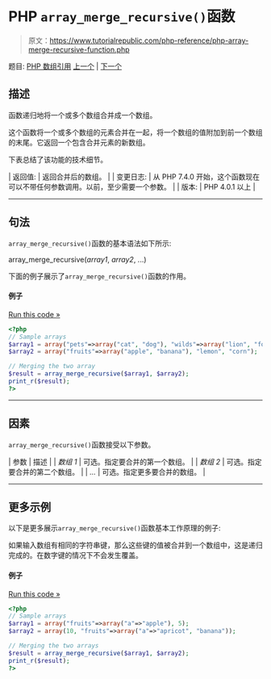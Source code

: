 # PHP `array_merge_recursive()`函数

> 原文：<https://www.tutorialrepublic.com/php-reference/php-array-merge-recursive-function.php>

题目: [PHP 数组引用](php-array-functions.php) [上一个](php-array-merge-function.php) | [下一个](php-array-multisort-function.php)

## 描述

函数递归地将一个或多个数组合并成一个数组。

这个函数将一个或多个数组的元素合并在一起，将一个数组的值附加到前一个数组的末尾。它返回一个包含合并元素的新数组。

下表总结了该功能的技术细节。

| 返回值: | 返回合并后的数组。 |
| 变更日志: | 从 PHP 7.4.0 开始，这个函数现在可以不带任何参数调用。以前，至少需要一个参数。 |
| 版本: | PHP 4.0.1 以上 |

* * *

## 句法

`array_merge_recursive()`函数的基本语法如下所示:

array_merge_recursive(*array1*, *array2*, ...)

下面的例子展示了`array_merge_recursive()`函数的作用。

#### 例子

[Run this code »](../codelab.php?topic=php&file=merge-two-arrays-into-one-array-recursively "Run this code to view the output")

```php
<?php
// Sample arrays
$array1 = array("pets"=>array("cat", "dog"), "wilds"=>array("lion", "fox"));
$array2 = array("fruits"=>array("apple", "banana"), "lemon", "corn");

// Merging the two array
$result = array_merge_recursive($array1, $array2);
print_r($result);
?>
```

* * *

## 因素

`array_merge_recursive()`函数接受以下参数。

| 参数 | 描述 |
| *数组 1* | 可选。指定要合并的第一个数组。 |
| *数组 2* | 可选。指定要合并的第二个数组。 |
| *...* | 可选。指定更多要合并的数组。 |

* * *

## 更多示例

以下是更多展示`array_merge_recursive()`函数基本工作原理的例子:

如果输入数组有相同的字符串键，那么这些键的值被合并到一个数组中，这是递归完成的。在数字键的情况下不会发生覆盖。

#### 例子

[Run this code »](../codelab.php?topic=php&file=merging-two-arrays-having-same-string-keys-recursively "Run this code to view the output")

```php
<?php
// Sample arrays
$array1 = array("fruits"=>array("a"=>"apple"), 5);
$array2 = array(10, "fruits"=>array("a"=>"apricot", "banana"));

// Merging the two arrays
$result = array_merge_recursive($array1, $array2);
print_r($result);
?>
```